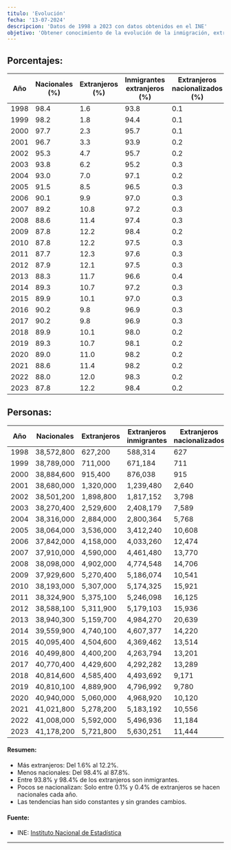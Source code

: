 ```yaml
---
titulo: 'Evolución'
fecha: '13-07-2024'
descripcion: 'Datos de 1998 a 2023 con datos obtenidos en el INE'
objetivo: 'Obtener conocimiento de la evolución de la inmigración, extranjeros, nacionales y extranjeros nacionalizados en los últimos años, '
---
```


## Porcentajes:

| Año  | Nacionales (%) | Extranjeros (%) | Inmigrantes extranjeros (%) | Extranjeros nacionalizados (%) |
| ---- | -------------- | --------------- | --------------------------- | ------------------------------ |
| 1998 | 98.4           | 1.6             | 93.8                        | 0.1                            |
| 1999 | 98.2           | 1.8             | 94.4                        | 0.1                            |
| 2000 | 97.7           | 2.3             | 95.7                        | 0.1                            |
| 2001 | 96.7           | 3.3             | 93.9                        | 0.2                            |
| 2002 | 95.3           | 4.7             | 95.7                        | 0.2                            |
| 2003 | 93.8           | 6.2             | 95.2                        | 0.3                            |
| 2004 | 93.0           | 7.0             | 97.1                        | 0.2                            |
| 2005 | 91.5           | 8.5             | 96.5                        | 0.3                            |
| 2006 | 90.1           | 9.9             | 97.0                        | 0.3                            |
| 2007 | 89.2           | 10.8            | 97.2                        | 0.3                            |
| 2008 | 88.6           | 11.4            | 97.4                        | 0.3                            |
| 2009 | 87.8           | 12.2            | 98.4                        | 0.2                            |
| 2010 | 87.8           | 12.2            | 97.5                        | 0.3                            |
| 2011 | 87.7           | 12.3            | 97.6                        | 0.3                            |
| 2012 | 87.9           | 12.1            | 97.5                        | 0.3                            |
| 2013 | 88.3           | 11.7            | 96.6                        | 0.4                            |
| 2014 | 89.3           | 10.7            | 97.2                        | 0.3                            |
| 2015 | 89.9           | 10.1            | 97.0                        | 0.3                            |
| 2016 | 90.2           | 9.8             | 96.9                        | 0.3                            |
| 2017 | 90.2           | 9.8             | 96.9                        | 0.3                            |
| 2018 | 89.9           | 10.1            | 98.0                        | 0.2                            |
| 2019 | 89.3           | 10.7            | 98.1                        | 0.2                            |
| 2020 | 89.0           | 11.0            | 98.2                        | 0.2                            |
| 2021 | 88.6           | 11.4            | 98.2                        | 0.2                            |
| 2022 | 88.0           | 12.0            | 98.3                        | 0.2                            |
| 2023 | 87.8           | 12.2            | 98.4                        | 0.2                            |

## Personas:

| Año  | Nacionales | Extranjeros | Extranjeros inmigrantes | Extranjeros nacionalizados |
| ---- | ---------- | ----------- | ----------------------- | -------------------------- |
| 1998 | 38,572,800 | 627,200     | 588,314                 | 627                        |
| 1999 | 38,789,000 | 711,000     | 671,184                 | 711                        |
| 2000 | 38,884,600 | 915,400     | 876,038                 | 915                        |
| 2001 | 38,680,000 | 1,320,000   | 1,239,480               | 2,640                      |
| 2002 | 38,501,200 | 1,898,800   | 1,817,152               | 3,798                      |
| 2003 | 38,270,400 | 2,529,600   | 2,408,179               | 7,589                      |
| 2004 | 38,316,000 | 2,884,000   | 2,800,364               | 5,768                      |
| 2005 | 38,064,000 | 3,536,000   | 3,412,240               | 10,608                     |
| 2006 | 37,842,000 | 4,158,000   | 4,033,260               | 12,474                     |
| 2007 | 37,910,000 | 4,590,000   | 4,461,480               | 13,770                     |
| 2008 | 38,098,000 | 4,902,000   | 4,774,548               | 14,706                     |
| 2009 | 37,929,600 | 5,270,400   | 5,186,074               | 10,541                     |
| 2010 | 38,193,000 | 5,307,000   | 5,174,325               | 15,921                     |
| 2011 | 38,324,900 | 5,375,100   | 5,246,098               | 16,125                     |
| 2012 | 38,588,100 | 5,311,900   | 5,179,103               | 15,936                     |
| 2013 | 38,940,300 | 5,159,700   | 4,984,270               | 20,639                     |
| 2014 | 39,559,900 | 4,740,100   | 4,607,377               | 14,220                     |
| 2015 | 40,095,400 | 4,504,600   | 4,369,462               | 13,514                     |
| 2016 | 40,499,800 | 4,400,200   | 4,263,794               | 13,201                     |
| 2017 | 40,770,400 | 4,429,600   | 4,292,282               | 13,289                     |
| 2018 | 40,814,600 | 4,585,400   | 4,493,692               | 9,171                      |
| 2019 | 40,810,100 | 4,889,900   | 4,796,992               | 9,780                      |
| 2020 | 40,940,000 | 5,060,000   | 4,968,920               | 10,120                     |
| 2021 | 41,021,800 | 5,278,200   | 5,183,192               | 10,556                     |
| 2022 | 41,008,000 | 5,592,000   | 5,496,936               | 11,184                     |
| 2023 | 41,178,200 | 5,721,800   | 5,630,251               | 11,444                     |

#### Resumen:

-   Más extranjeros: Del 1.6% al 12.2%.
-   Menos nacionales: Del 98.4% al 87.8%.
-   Entre 93.8% y 98.4% de los extranjeros son inmigrantes.
-   Pocos se nacionalizan: Solo entre 0.1% y 0.4% de extranjeros se hacen nacionales cada año.
-   Las tendencias han sido constantes y sin grandes cambios.

#### Fuente:

-   INE: [Instituto Nacional de Estadística](https://ine.es)

---
